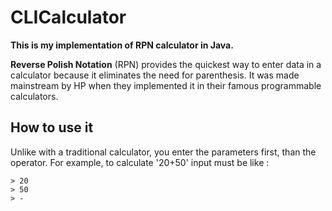 # CLICalculator
**This is my implementation of RPN calculator in Java.**

**Reverse Polish Notation** (RPN) provides the quickest way to enter data in a calculator because it eliminates the need for parenthesis. It was made mainstream by HP when they implemented it in their famous programmable calculators.

## How to use it
Unlike with a traditional calculator, you enter the parameters first, than the operator. For example, to calculate '20+50' input must be like :
```
> 20
> 50
> -
```
